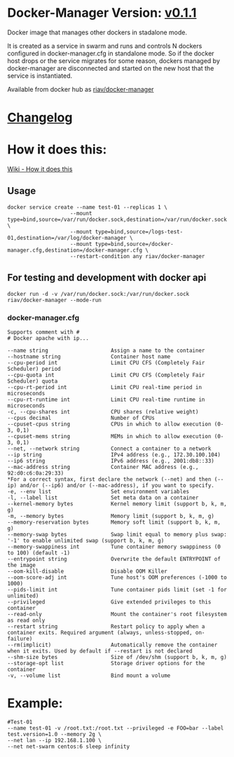 # Docker-Manager Version: [v0.1.1](https://github.com/riav/docker-manager/blob/master/CHANGELOG.md#v011-2018-01-14)

Docker image that manages other dockers in stadalone mode.

It is created as a service in swarm and runs and controls N dockers configured in docker-manager.cfg in standalone mode.
So if the docker host drops or the service migrates for some reason, dockers managed by docker-manager are disconnected and started on the new host that the service is instantiated.

Available from docker hub as [riav/docker-manager](https://hub.docker.com/r/riav/docker-manager/)

# [Changelog](https://github.com/riav/docker-manager/blob/master/CHANGELOG.md)

# How it does this:

[Wiki - How it does this](https://github.com/riav/docker-manager/wiki#how-it-does-this)

## Usage
    docker service create --name test-01 --replicas 1 \
                        --mount type=bind,source=/var/run/docker.sock,destination=/var/run/docker.sock \
                        --mount type=bind,source=/logs-test-01,destination=/var/log/docker-manager \
                        --mount type=bind,source=/docker-manager.cfg,destination=/docker-manager.cfg \
                        --restart-condition any riav/docker-manager
## For testing and development with docker api
    docker run -d -v /var/run/docker.sock:/var/run/docker.sock riav/docker-manager --mode-run
### docker-manager.cfg
    Supports comment with #
    # Docker apache with ip...
    
    --name string                    Assign a name to the container
    --hostname string                Container host name
    --cpu-period int                 Limit CPU CFS (Completely Fair Scheduler) period
    --cpu-quota int                  Limit CPU CFS (Completely Fair Scheduler) quota
    --cpu-rt-period int              Limit CPU real-time period in microseconds
    --cpu-rt-runtime int             Limit CPU real-time runtime in microseconds
    -c, --cpu-shares int             CPU shares (relative weight)
    --cpus decimal                   Number of CPUs
    --cpuset-cpus string             CPUs in which to allow execution (0-3, 0,1)
    --cpuset-mems string             MEMs in which to allow execution (0-3, 0,1)
    --net, --network string          Connect a container to a network
    --ip string                      IPv4 address (e.g., 172.30.100.104)
    --ip6 string                     IPv6 address (e.g., 2001:db8::33)
    --mac-address string             Container MAC address (e.g., 92:d0:c6:0a:29:33)
    *For a correct syntax, first declare the network (--net) and then (--ip) and/or (--ip6) and/or (--mac-address), if you want to specify.
    -e, --env list                   Set environment variables
    -l, --label list                 Set meta data on a container
    --kernel-memory bytes            Kernel memory limit (support b, k, m, g)
    -m, --memory bytes               Memory limit (support b, k, m, g)
    --memory-reservation bytes       Memory soft limit (support b, k, m, g)
    --memory-swap bytes              Swap limit equal to memory plus swap: '-1' to enable unlimited swap (support b, k, m, g)
    --memory-swappiness int          Tune container memory swappiness (0 to 100) (default -1)
    --entrypoint string              Overwrite the default ENTRYPOINT of the image
    --oom-kill-disable               Disable OOM Killer
    --oom-score-adj int              Tune host's OOM preferences (-1000 to 1000)
    --pids-limit int                 Tune container pids limit (set -1 for unlimited)
    --privileged                     Give extended privileges to this container
    --read-only                      Mount the container's root filesystem as read only
    --restart string                 Restart policy to apply when a container exits. Required argument (always, unless-stopped, on-failure)
    --rm(implicit)                   Automatically remove the container when it exits. Used by default if --restart is not declared
    --shm-size bytes                 Size of /dev/shm (support b, k, m, g)
    --storage-opt list               Storage driver options for the container
    -v, --volume list                Bind mount a volume

# Example:
    #Test-01
    --name test-01 -v /root.txt:/root.txt --privileged -e FOO=bar --label test.version=1.0 --memory 2g \
    --net lan --ip 192.168.1.100 \
    --net net-swarm centos:6 sleep infinity
